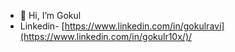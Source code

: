 - 👋 Hi, I’m Gokul  
- Linkedin- [https://www.linkedin.com/in/gokulravi](https://www.linkedin.com/in/gokulr10x/)/

<!---
Gokul-Ravi25/Gokul-Ravi25 is a ✨ special ✨ repository because its `README.md` (this file) appears on your GitHub profile.
You can click the Preview link to take a look at your changes.
--->
